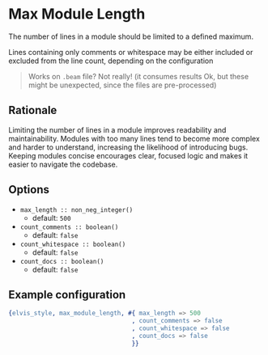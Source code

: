 # Max Module Length

The number of lines in a module should be limited to a defined maximum.

Lines containing only comments or whitespace may be either included or excluded from the line
count, depending on the configuration

> Works on `.beam` file? Not really! (it consumes results Ok, but these might be unexpected, since
the files are pre-processed)

## Rationale

Limiting the number of lines in a module improves readability and maintainability.
Modules with too many lines tend to become more complex and harder to understand,
increasing the likelihood of introducing bugs. Keeping modules concise encourages clear,
focused logic and makes it easier to navigate the codebase.

## Options

- `max_length :: non_neg_integer()`
  - default: `500`
- `count_comments :: boolean()`
  - default: `false`
- `count_whitespace :: boolean()`
  - default: `false`
- `count_docs :: boolean()`
  - default: `false`

## Example configuration

```erlang
{elvis_style, max_module_length, #{ max_length => 500
                                  , count_comments => false
                                  , count_whitespace => false
                                  , count_docs => false
                                  }}
```
